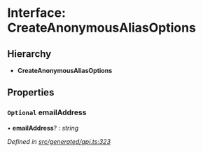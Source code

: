 # Interface: CreateAnonymousAliasOptions

## Hierarchy

* **CreateAnonymousAliasOptions**

## Properties

### `Optional` emailAddress

• **emailAddress**? : *string*

*Defined in [src/generated/api.ts:323](https://github.com/mailslurp/mailslurp-client/blob/a26884c/src/generated/api.ts#L323)*
